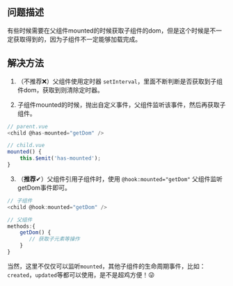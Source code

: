 ## 问题描述
有些时候需要在父组件mounted的时候获取子组件的dom，但是这个时候是不一定获取得到的，因为子组件不一定能够加载完成。

## 解决方法
1. （不推荐❌）父组件使用定时器 `setInterval`，里面不断判断是否获取到子组件dom，获取到则清除定时器。

2. 子组件mounted的时候，抛出自定义事件，父组件监听该事件，然后再获取子组件。
```js
// parent.vue
<child @has-mounted="getDom" />

// child.vue
mounted() {
    this.$emit('has-mounted');
}

```

3. （**推荐**✔）父组件引用子组件时，使用 `@hook:mounted="getDom"`  父组件监听getDom事件即可。

```js
// 子组件
<child @hook:mounted="getDom" />

// 父组件
methods:{
    getDom() {
       // 获取子元素等操作
    }
}
```
当然，这里不仅仅可以监听`mounted`，其他子组件的生命周期事件，比如：`created`，`updated`等都可以使用，是不是超鸡方便！😜







